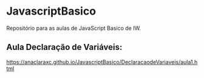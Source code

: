 # JavascriptBasico
Repositório para as aulas de JavaScript Basico de IW.

## Aula Declaração de Variáveis:
https://anaclaraxc.github.io/JavascriptBasico/DeclaracaodeVariaveis/aula1.html
